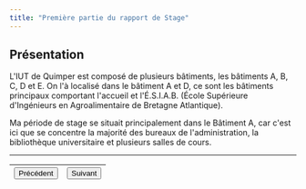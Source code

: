 ```yaml
---
title: "Première partie du rapport de Stage"
---
```

## Présentation
L'IUT de Quimper est composé de plusieurs bâtiments, les bâtiments A, B, C, D et E.
On l'à localisé dans le bâtiment A et D, ce sont les bâtiments principaux comportant l'accueil et l'É.S.I.A.B. (École Supérieure d'Ingénieurs en Agroalimentaire de Bretagne Atlantique).

Ma période de stage se situait principalement dans le Bâtiment A, car c'est ici que se concentre la majorité des bureaux de l'administration, la bibliothèque universitaire et plusieurs salles de cours.


***
|<button onclick="window.location.href='https://vhascoet-pro.github.io/portfolio-bts.github.io/';">Précédent</button>|<button onclick="window.location.href='https://vhascoet-pro.github.io/portfolio-bts.github.io/rds2/rds2_2';">Suivant</button>|
|--|--|